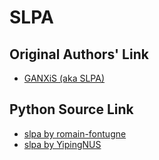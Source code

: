 # SLPA
## Original Authors' Link
- [GANXiS (aka SLPA)](https://sites.google.com/site/communitydetectionslpa/)

## Python Source Link
- [slpa by romain-fontugne](https://github.com/romain-fontugne/slpa_nx)
- [slpa by YipingNUS](https://github.com/YipingNUS/slpa-py)